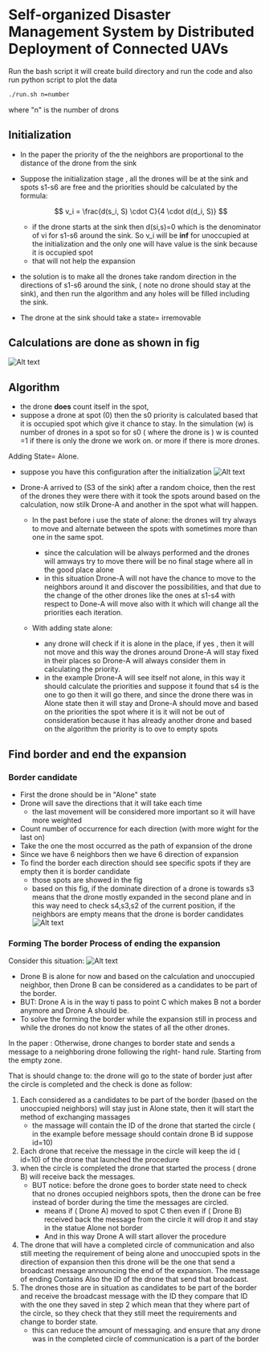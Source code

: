 # Self-organized Disaster Management System by Distributed Deployment of Connected UAVs
Run the bash script it will create build directory and run the code and also run python script to plot the data
```bash
./run.sh n=number
```
where "n" is the number of drons

## Initialization

- In the paper the priority of the the neighbors are proportional to the distance of the drone from the sink
- Suppose the initialization stage , all the drones will be at the sink and spots s1-s6 are free and the priorities should be calculated by the formula:

    $$
    v_i = \frac{d(s_i, S) \cdot C}{4 \cdot d(d_i, S)}
    $$

    - if the drone starts at the sink then  d(si,s)=0 which is the denominator of vi for s1-s6 around the sink. So v_i will be **inf** for unoccupied at the initialization and the only one will have value is the sink because it is occupied spot
    - that will not help the expansion
- the solution is to make all the drones take random direction in the directions of s1-s6 around the sink, ( note no drone should stay at the sink), and then run the algorithm and any holes will be filled  including the sink.
- The drone at the sink should take a state= irremovable

## Calculations are done as shown in fig
![Alt text](https://github.com/SulaimanMohammad/self-organized-uav/blob/main/.vscode/Untitled.png)

## Algorithm

- the drone **does** count itself in the spot,
- suppose a drone at spot (0) then the s0 priority is calculated based that it is occupied spot which give it chance to stay. In the simulation (w) is number of drones in a spot so for s0 ( where the drone is ) w is counted =1  if there is only the drone we work on. or more if there is more drones.

Adding State= Alone.

- suppose you have this configuration after the initialization
![Alt text](https://github.com/SulaimanMohammad/self-organized-uav/blob/main/.vscode/state_alone.png)

- Drone-A arrived to (S3 of the sink) after a random choice, then the rest of the drones they were there with it took the spots around based on the calculation, now stilk Drone-A and another in the spot what will happen.

    - In the past before i use the state of alone:
    the drones will try always to move and alternate between the spots with sometimes more than one in the same spot.
        - since the calculation will be always performed and the drones will amways try to move there will be no final stage where all in the good place alone
        - in this situation Drone-A will not have the chance to move to the neighbors around it and discover the possibilities, and that due to the change of the other drones like the ones at s1-s4 with respect to Done-A will move also with it which will change all the priorities each iteration.

    - With adding state alone:
        - any drone will check if it is alone in the place, if yes , then it will not move and this way the drones around Drone-A will stay fixed in their places so Drone-A will always consider them in calculating the priority.
        - in the example Drone-A will see itself not alone, in this way it should calculate the priorities and suppose it found that s4 is the one to go then it will go there, and since the drone there was in Alone state then it will stay and Drone-A should move and based on the priorities the spot where it is it will not be out of consideration because it has already another drone and based on the algorithm the priority is to ove to empty spots

## Find border and end the expansion
### Border candidate
- First the drone should be in "Alone" state
- Drone will save the directions that it will take each time
    - the last movement will be considered more important so it will have more weighted
- Count number of occurrence for each direction (with more wight for the last on)
- Take the one the most occurred as the path of expansion of the drone
- Since we have 6 neighbors then we have 6 direction of expansion
- To find the border each direction should see specific spots if they are empty then it is border candidate
    - those spots are showed in the fig
    - based on this fig, if the dominate direction of a drone is towards s3 means that the drone mostly expanded in the second plane and in this way need to check s4,s3,s2 of the current position, if the neighbors are empty means that the drone is border candidates
![Alt text](https://github.com/SulaimanMohammad/self-organized-uav/blob/main/.vscode/border.png)

### Forming The border Process of ending the expansion

Consider this situation:
![Alt text](https://github.com/SulaimanMohammad/self-organized-uav/blob/main/.vscode/end_expan.png)
- Drone B is alone for now and based on the calculation and unoccupied neighbor, then Drone B can be considered as a candidates to be part of the border.
- BUT: Drone A is in the way ti pass to point C which makes B not a border anymore and  Drone A should be.
- To solve the forming the border while the expansion still in process and while the drones do not know the states of all the other drones.

In the paper :  Otherwise, drone changes to border state and sends a message to a neighboring drone following the right- hand rule. Starting from the empty zone.

That is should change to: the drone will go to the state of border just after the circle is completed and the check is done as follow:

1.  Each considered as a candidates to be part of the border (based on the unoccupied neighbors)  will stay just in Alone state, then it will start the method of exchanging massages
    - the massage will contain the ID of the drone that started the circle ( in the example before message should contain drone B id suppose id=10)
2. Each drone that receive the message in the circle will keep the id ( id=10) of the drone that launched the procedure
3. when the circle is completed the drone that started the process ( drone B)  will receive back the messages.
    - BUT notice: before the drone goes to border state need to check that no drones occupied neighbors spots,  then the drone can be free instead of border during the time the messages are circled.
        - means if ( Drone A) moved to spot C then even if ( Drone B) received back the message from the circle it will drop it and stay in the statue Alone not border
        - And in this way Drone A will start allover the procedure
4. The drone that will have a completed circle of communication and also still meeting the requirement of being alone and unoccupied spots in the direction of expansion then this drone will be the one that send a broadcast message announcing the end of the expansion. The message of ending Contains Also the ID of the drone that send that broadcast.
5. The drones those are in situation as candidates to be part of the border and receive the broadcast message with the ID they compare that ID with the one they saved   in step 2 which mean that they where part of the circle, so they check that they still meet the requirements and change to border state.
    - this can reduce the amount of messaging. and ensure that any drone was in the completed circle of communication is a part of the border
